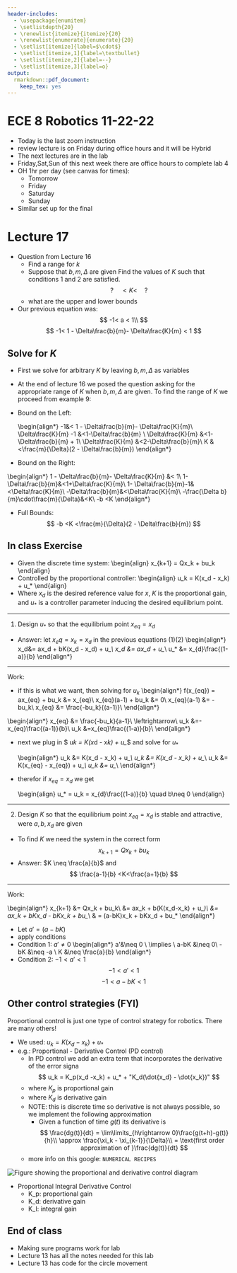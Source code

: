 ```yaml
---
header-includes:
  - \usepackage{enumitem}
  - \setlistdepth{20}
  - \renewlist{itemize}{itemize}{20}
  - \renewlist{enumerate}{enumerate}{20}
  - \setlist[itemize]{label=$\cdot$}
  - \setlist[itemize,1]{label=\textbullet}
  - \setlist[itemize,2]{label=--}
  - \setlist[itemize,3]{label=o}
output:
  rmarkdown::pdf_document:
    keep_tex: yes
---
```


# ECE 8 Robotics 11-22-22

- Today is the last zoom instruction
- review lecture is on Friday during office hours and it will be Hybrid
- The next lectures are in the lab
- Friday,Sat,Sun of this next week there are office hours to complete lab 4
- OH 1hr per day (see canvas for times):
  - Tomorrow
  - Friday
  - Saturday
  - Sunday
- Similar set up for the final

# Lecture 17

- Question from Lecture 16
  - Find a range for $k$
  - Suppose that $b, m, \Delta$ are given Find the values of $K$ such that conditions 1 and 2 are satisfied.
    $$
    ? \quad<K< \quad?
    $$
  - what are the upper and lower bounds
- Our previous equation was:
  $$
  -1< a < 1\\
  $$
  $$
  -1< 1 - \Delta\frac{b}{m}- \Delta\frac{K}{m} < 1
  $$

## Solve for $K$

- First we solve for arbitrary $K$ by leaving $b,m,\Delta$ as variables
- At the end of lecture 16 we posed the question asking for the appropriate range of $K$ when $b,m,\Delta$ are given. To find the range of $K$ we proceed from example 9:

- Bound on the Left:
  <!-- prettier-ignore -->
    \begin{align*}
  -1&< 1 - \Delta\frac{b}{m}- \Delta\frac{K}{m}\\
  \Delta\frac{K}{m} -1 &<1-\Delta\frac{b}{m} \\
  \Delta\frac{K}{m} &<1-\Delta\frac{b}{m} + 1\\
  \Delta\frac{K}{m} &<2-\Delta\frac{b}{m}\\
  K &<\frac{m}{\Delta}(2 - \Delta\frac{b}{m})
  \end{align*}

<!-- prettier-ignore -->
- Bound on the Right:
<!-- prettier-ignore -->
  
  \begin{align*}
  1 - \Delta\frac{b}{m}- \Delta\frac{K}{m} &< 1\\
  1- \Delta\frac{b}{m}&<1+\Delta\frac{K}{m}\\
  1- \Delta\frac{b}{m}-1&<\Delta\frac{K}{m}\\
  -\Delta\frac{b}{m}&<\Delta\frac{K}{m}\\
  -\frac{\Delta b}{m}\cdot\frac{m}{\Delta}&<K\\
  -b <K
  \end{align*}

<!-- prettier-ignore -->
- Full Bounds:
  $$
  -b <K <\frac{m}{\Delta}(2 - \Delta\frac{b}{m})
  $$

## In class Exercise

- Given the discrete time system:
  <!-- prettier-ignore -->
  \begin{align}
  x_{k+1} = Qx_k + bu_k
  \end{align}
  <!-- prettier-ignore -->
- Controlled by the proportional controller:
  <!-- prettier-ignore -->
  \begin{align}
  u_k = K(x_d - x_k) + u_*
  \end{align}
  <!-- prettier-ignore -->
- Where $x_d$ is the desired reference value for $x$, $K$ is the proportional gain, and $u_*$ is a controller parameter inducing the desired equilibrium point.

---

1. Design $u_*$ so that the equilibrium point $x_{eq} = x_d$

- Answer: let $x_eq = x_k = x_d$ in the previous equations (1)(2)
  <!-- prettier-ignore -->
  \begin{align*}
  x_d&= ax_d + bK(x_d - x_d) + u_*\\
  x_d &= ax_d + u_*\\
  u_* &= x_{d}\frac{(1-a)}{b}
  \end{align*}
  <!-- prettier-ignore -->

---

Work:

- if this is what we want, then solving for $u_k$
  <!-- prettier-ignore -->
  \begin{align*}
  f(x_{eq}) = ax_{eq} + bu_k &= x_{eq}\\
  x_{eq}(a-1) + bu_k &= 0\\
  x_{eq}(a-1) &= -bu_k\\
  x_{eq} &= \frac{-bu_k}{(a-1)}\\
  \end{align*}
  <!-- prettier-ignore -->

<!-- prettier-ignore -->
\begin{align*}
x_{eq} &= \frac{-bu_k}{a-1}\\
\leftrightarrow\\
u_k &=- x_{eq}\frac{(a-1)}{b}\\
u_k &=x_{eq}\frac{(1-a)}{b}\\
\end{align*}

<!-- prettier-ignore -->
<!-- prettier-ignore -->
- next we plug in $ u*k = K(x*d - x*k) + u_*$ and solve for $u_*$


  <!-- prettier-ignore -->
  \begin{align*}
  u_k &= K(x_d - x_k) + u_*\\
  u_k &= K(x_d - x_k) + u_*\\
  u_k &= K(x_{eq} - x_{eq}) + u_*\\
  u_k &= u_*\\
  \end{align*}
  <!-- prettier-ignore -->
- therefor if $x_{eq} = x_d$ we get
  <!-- prettier-ignore -->
  \begin{align}
  u_* = u_k = x_{d}\frac{(1-a)}{b} \quad b\neq 0
  \end{align}
  <!-- prettier-ignore -->

---

2. Design $K$ so that the equilibrium point $x_{eq} = x_d$ is stable and attractive, were $a,b,x_d$ are given

- To find $K$ we need the system in the correct form
  $$
  x_{k+1} = Qx_k + bu_k
  $$
- Answer: $K \neq \frac{a}{b}$ and
  $$
  \frac{a-1}{b} <K<\frac{a+1}{b}
  $$

---

Work:

<!-- prettier-ignore -->
\begin{align*}
x_{k+1} &= Qx_k + bu_k\\
&= ax_k + b(K(x_d-x_k) + u_*)\\
&= ax_k + bKx_d - bKx_k + bu_*\\
& = (a-bK)x_k + bKx_d + bu_*
\end{align*}

<!-- prettier-ignore -->
- Let $a' = (a-bK)$
- apply conditions
- Condition 1: $a'\neq 0$
  <!-- prettier-ignore -->
  \begin{align*}
  a'&\neq 0 \\
  \implies \\
  a-bK &\neq 0\\
  -bK &\neq -a \\
  K &\neq \frac{a}{b}
  \end{align*}
  <!-- prettier-ignore -->
- Condition 2: $-1<a'<1$
  $$
  -1<a'<1
  $$
  $$
  -1<a-bK<1
  $$

## Other control strategies (FYI)

Proportional control is just one type of control strategy for robotics. There are many others!

- We used: $u_k = K(x_d -x_k) + u_*$
- e.g.: Proportional - Derivative Control (PD control)
  - In PD control we add an extra term that incorporates the derivative of the error signa
    $$
    u_k = K_p(x_d -x_k) + u_* + "K_d(\dot{x_d} - \dot{x_k})"
    $$
  - where $K_p$ is proportional gain
  - where $K_d$ is derivative gain
  - NOTE: this is discrete time so derivative is not always possible, so we implement the following approximation
    - Given a function of time $g(t)$ its derivative is
      $$
      \frac{dg(t)}{dt} = \lim\limits_{h\rightarrow 0}\frac{g(t+h)-g(t)}{h}\\
      \approx \frac{\xi_k - \xi_{k-1}}{\Delta}\\
      = \text{first order approximation of }\frac{dg(t)}{dt}
      $$
  - more info on this google: `NUMERICAL RECIPES `

![Figure showing the proportional and derivative control diagram ](images/kkk.png)

- Proportional Integral Derivative Control
  - K_p: proportional gain
  - K_d: derivative gain
  - K_I: integral gain

## End of class

- Making sure programs work for lab
- Lecture 13 has all the notes needed for this lab
- Lecture 13 has code for the circle movement
